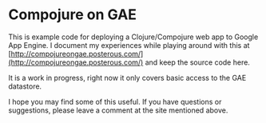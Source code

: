 # Compojure on GAE

This is example code for deploying a Clojure/Compojure web app to
Google App Engine. I document my experiences while playing around with
this at
[http://compojureongae.posterous.com/](http://compojureongae.posterous.com/)
and keep the source code here.

It is a work in progress, right now it only covers basic access to the
GAE datastore.

I hope you may find some of this useful. If you have questions or
suggestions, please leave a comment at the site mentioned above.

